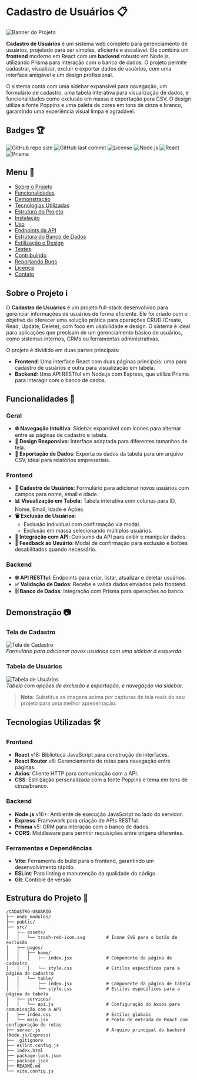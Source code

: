 # Cadastro de Usuários 📋

![Banner do Projeto](https://via.placeholder.com/1200x300.png?text=Cadastro+de+Usu%C3%A1rios)

**Cadastro de Usuários** é um sistema web completo para gerenciamento de usuários, projetado para ser simples, eficiente e escalável. Ele combina um **frontend** moderno em React com um **backend** robusto em Node.js, utilizando Prisma para interação com o banco de dados. O projeto permite cadastrar, visualizar, excluir e exportar dados de usuários, com uma interface amigável e um design profissional.

O sistema conta com uma sidebar expansível para navegação, um formulário de cadastro, uma tabela interativa para visualização de dados, e funcionalidades como exclusão em massa e exportação para CSV. O design utiliza a fonte Poppins e uma paleta de cores em tons de cinza e branco, garantindo uma experiência visual limpa e agradável.

## Badges 🏆

![GitHub repo size](https://img.shields.io/github/repo-size/woofportocarrero/CADASTRO-USUARIO)
![GitHub last commit](https://img.shields.io/github/last-commit/woofportocarrero/CADASTRO-USUARIO)
![License](https://img.shields.io/github/license/woofportocarrero/CADASTRO-USUARIO)
![Node.js](https://img.shields.io/badge/Node.js-v16+-green)
![React](https://img.shields.io/badge/React-v18-blue)
![Prisma](https://img.shields.io/badge/Prisma-v5-blue)

## Menu 📑

- [Sobre o Projeto](#sobre-o-projeto-ℹ️)
- [Funcionalidades](#funcionalidades-🚀)
- [Demonstração](#demonstração-📷)
- [Tecnologias Utilizadas](#tecnologias-utilizadas-🛠️)
- [Estrutura do Projeto](#estrutura-do-projeto-📂)
- [Instalação](#instalação-📦)
- [Uso](#uso-📡)
- [Endpoints da API](#endpoints-da-api-🖥️)
- [Estrutura do Banco de Dados](#estrutura-do-banco-de-dados-prisma-🧩)
- [Estilização e Design](#estilização-e-design-🎨)
- [Testes](#testes-🧪)
- [Contribuindo](#contribuindo-🤝)
- [Reportando Bugs](#reportando-bugs-🐛)
- [Licença](#licença-📜)
- [Contato](#contato-📞)

## Sobre o Projeto ℹ️

O **Cadastro de Usuários** é um projeto full-stack desenvolvido para gerenciar informações de usuários de forma eficiente. Ele foi criado com o objetivo de oferecer uma solução prática para operações CRUD (Create, Read, Update, Delete), com foco em usabilidade e design. O sistema é ideal para aplicações que precisam de um gerenciamento básico de usuários, como sistemas internos, CRMs ou ferramentas administrativas.

O projeto é dividido em duas partes principais:
- **Frontend**: Uma interface React com duas páginas principais: uma para cadastro de usuários e outra para visualização em tabela.
- **Backend**: Uma API RESTful em Node.js com Express, que utiliza Prisma para interagir com o banco de dados.

## Funcionalidades 🚀

### Geral
- **🌐 Navegação Intuitiva**: Sidebar expansível com ícones para alternar entre as páginas de cadastro e tabela.
- **📱 Design Responsivo**: Interface adaptada para diferentes tamanhos de tela.
- **💾 Exportação de Dados**: Exporta os dados da tabela para um arquivo CSV, ideal para relatórios empresariais.

### Frontend
- **📝 Cadastro de Usuários**: Formulário para adicionar novos usuários com campos para nome, email e idade.
- **📊 Visualização em Tabela**: Tabela interativa com colunas para ID, Nome, Email, Idade e Ações.
- **🗑️ Exclusão de Usuários**:
  - Exclusão individual com confirmação via modal.
  - Exclusão em massa selecionando múltiplos usuários.
- **🔗 Integração com API**: Consumo da API para exibir e manipular dados.
- **🔔 Feedback ao Usuário**: Modal de confirmação para exclusão e botões desabilitados quando necessário.

### Backend
- **🌐 API RESTful**: Endpoints para criar, listar, atualizar e deletar usuários.
- **✅ Validação de Dados**: Recebe e valida dados enviados pelo frontend.
- **🗄️ Banco de Dados**: Integração com Prisma para operações no banco.

## Demonstração 📷

### Tela de Cadastro
![Tela de Cadastro](https://via.placeholder.com/800x400.png?text=Tela+de+Cadastro)  
_Formulário para adicionar novos usuários com uma sidebar à esquerda._

### Tabela de Usuários
![Tabela de Usuários](https://via.placeholder.com/800x400.png?text=Tabela+de+Usu%C3%A1rios)  
_Tabela com opções de exclusão e exportação, e navegação via sidebar._

> **Nota**: Substitua as imagens acima por capturas de tela reais do seu projeto para uma melhor apresentação.

## Tecnologias Utilizadas 🛠️

### Frontend
- **React** v18: Biblioteca JavaScript para construção de interfaces.
- **React Router** v6: Gerenciamento de rotas para navegação entre páginas.
- **Axios**: Cliente HTTP para comunicação com a API.
- **CSS**: Estilização personalizada com a fonte Poppins e tema em tons de cinza/branco.

### Backend
- **Node.js** v16+: Ambiente de execução JavaScript no lado do servidor.
- **Express**: Framework para criação de APIs RESTful.
- **Prisma** v5: ORM para interação com o banco de dados.
- **CORS**: Middleware para permitir requisições entre origens diferentes.

### Ferramentas e Dependências
- **Vite**: Ferramenta de build para o frontend, garantindo um desenvolvimento rápido.
- **ESLint**: Para linting e manutenção da qualidade do código.
- **Git**: Controle de versão.

## Estrutura do Projeto 📂

```plaintext
/CADASTRO-USUARIO
├── node_modules/
├── public/
├── src/
│   ├── assets/
│   │   └── trash-red-icon.svg        # Ícone SVG para o botão de exclusão
│   ├── pages/
│   │   ├── home/
│   │   │   ├── index.jsx             # Componente da página de cadastro
│   │   │   └── style.css             # Estilos específicos para a página de cadastro
│   │   └── table/
│   │       ├── index.jsx             # Componente da página de tabela
│   │       └── style.css             # Estilos específicos para a página de tabela
│   ├── services/
│   │   └── api.js                    # Configuração do Axios para comunicação com a API
│   ├── index.css                     # Estilos globais
│   └── main.jsx                      # Ponto de entrada do React com configuração de rotas
├── server.js                         # Arquivo principal do backend (Node.js/Express)
├── .gitignore
├── eslint.config.js
├── index.html
├── package-lock.json
├── package.json
├── README.md
└── vite.config.js
